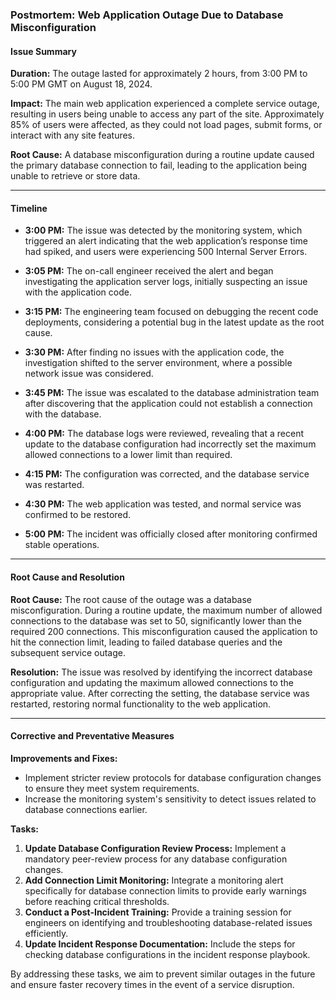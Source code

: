 ### Postmortem: Web Application Outage Due to Database Misconfiguration

#### **Issue Summary**
**Duration:** The outage lasted for approximately 2 hours, from 3:00 PM to 5:00 PM GMT on August 18, 2024.

**Impact:** The main web application experienced a complete service outage, resulting in users being unable to access any part of the site. Approximately 85% of users were affected, as they could not load pages, submit forms, or interact with any site features. 

**Root Cause:** A database misconfiguration during a routine update caused the primary database connection to fail, leading to the application being unable to retrieve or store data.

---

#### **Timeline**

- **3:00 PM:** The issue was detected by the monitoring system, which triggered an alert indicating that the web application’s response time had spiked, and users were experiencing 500 Internal Server Errors.
  
- **3:05 PM:** The on-call engineer received the alert and began investigating the application server logs, initially suspecting an issue with the application code.
  
- **3:15 PM:** The engineering team focused on debugging the recent code deployments, considering a potential bug in the latest update as the root cause.
  
- **3:30 PM:** After finding no issues with the application code, the investigation shifted to the server environment, where a possible network issue was considered.
  
- **3:45 PM:** The issue was escalated to the database administration team after discovering that the application could not establish a connection with the database.
  
- **4:00 PM:** The database logs were reviewed, revealing that a recent update to the database configuration had incorrectly set the maximum allowed connections to a lower limit than required.
  
- **4:15 PM:** The configuration was corrected, and the database service was restarted.
  
- **4:30 PM:** The web application was tested, and normal service was confirmed to be restored.
  
- **5:00 PM:** The incident was officially closed after monitoring confirmed stable operations.

---

#### **Root Cause and Resolution**

**Root Cause:** The root cause of the outage was a database misconfiguration. During a routine update, the maximum number of allowed connections to the database was set to 50, significantly lower than the required 200 connections. This misconfiguration caused the application to hit the connection limit, leading to failed database queries and the subsequent service outage.

**Resolution:** The issue was resolved by identifying the incorrect database configuration and updating the maximum allowed connections to the appropriate value. After correcting the setting, the database service was restarted, restoring normal functionality to the web application.

---

#### **Corrective and Preventative Measures**

**Improvements and Fixes:**
- Implement stricter review protocols for database configuration changes to ensure they meet system requirements.
- Increase the monitoring system's sensitivity to detect issues related to database connections earlier.

**Tasks:**
1. **Update Database Configuration Review Process:** Implement a mandatory peer-review process for any database configuration changes.
2. **Add Connection Limit Monitoring:** Integrate a monitoring alert specifically for database connection limits to provide early warnings before reaching critical thresholds.
3. **Conduct a Post-Incident Training:** Provide a training session for engineers on identifying and troubleshooting database-related issues efficiently.
4. **Update Incident Response Documentation:** Include the steps for checking database configurations in the incident response playbook.

By addressing these tasks, we aim to prevent similar outages in the future and ensure faster recovery times in the event of a service disruption.
